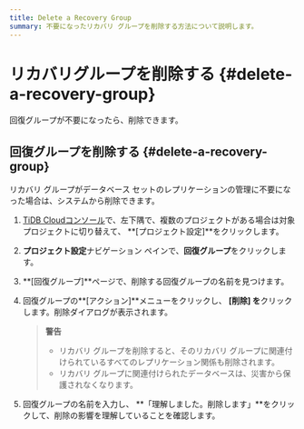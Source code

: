 ```yaml
---
title: Delete a Recovery Group
summary: 不要になったリカバリ グループを削除する方法について説明します。
---
```


# リカバリグループを削除する {#delete-a-recovery-group}

回復グループが不要になったら、削除できます。

## 回復グループを削除する {#delete-a-recovery-group}

リカバリ グループがデータベース セットのレプリケーションの管理に不要になった場合は、システムから削除できます。

1.  [TiDB Cloudコンソール](https://tidbcloud.com/)で、<mdsvgicon name="icon-left-projects">左下隅で、複数のプロジェクトがある場合は対象プロジェクトに切り替えて、 **[プロジェクト設定]**をクリックします。</mdsvgicon>

2.  **プロジェクト設定**ナビゲーション ペインで、**回復グループ**をクリックします。

3.  **[回復グループ]**ページで、削除する回復グループの名前を見つけます。

4.  回復グループの**[アクション]**メニューをクリックし、 **[削除] を**クリックします。削除ダイアログが表示されます。

    > **警告**
    >
    > -   リカバリ グループを削除すると、そのリカバリ グループに関連付けられているすべてのレプリケーション関係も削除されます。
    > -   リカバリ グループに関連付けられたデータベースは、災害から保護されなくなります。

5.  回復グループの名前を入力し、 **「理解しました。削除します」**をクリックして、削除の影響を理解していることを確認します。
